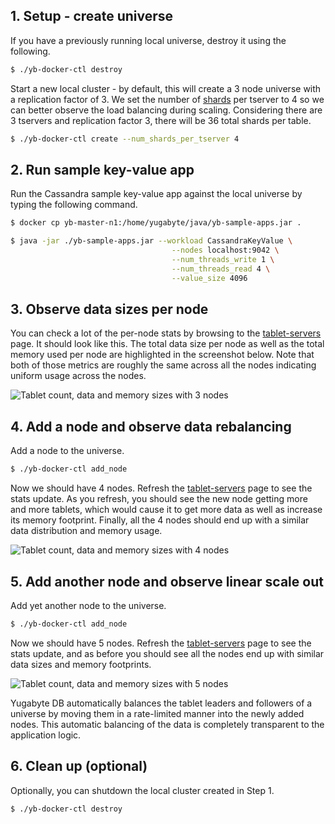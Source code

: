 ## 1. Setup - create universe

If you have a previously running local universe, destroy it using the following.

```sh
$ ./yb-docker-ctl destroy
```

Start a new local cluster - by default, this will create a 3 node universe with a replication factor of 3.
We set the number of [shards](../../architecture/concepts/sharding/) per tserver to 4 so we can better observe the load balancing during scaling.
Considering there are 3 tservers and replication factor 3, there will be 36 total shards per table.

```sh
$ ./yb-docker-ctl create --num_shards_per_tserver 4
```

## 2. Run sample key-value app

Run the Cassandra sample key-value app against the local universe by typing the following command.

```sh
$ docker cp yb-master-n1:/home/yugabyte/java/yb-sample-apps.jar .
```

```sh
$ java -jar ./yb-sample-apps.jar --workload CassandraKeyValue \
                                    --nodes localhost:9042 \
                                    --num_threads_write 1 \
                                    --num_threads_read 4 \
                                    --value_size 4096
```

## 3. Observe data sizes per node

You can check a lot of the per-node stats by browsing to the <a href='http://localhost:7000/tablet-servers' target="_blank">tablet-servers</a> page. It should look like this. The total data size per node as well as the total memory used per node are highlighted in the screenshot below. Note that both of those metrics are roughly the same across all the nodes indicating uniform usage across the nodes.

![Tablet count, data and memory sizes with 3 nodes](/images/ce/auto-rebalancing-3-nodes-docker.png)

## 4. Add a node and observe data rebalancing

Add a node to the universe.

```sh
$ ./yb-docker-ctl add_node
```

Now we should have 4 nodes. Refresh the <a href='http://localhost:7000/tablet-servers' target="_blank">tablet-servers</a> page to see the stats update. As you refresh, you should see the new node getting more and more tablets, which would cause it to get more data as well as increase its memory footprint. Finally, all the 4 nodes should end up with a similar data distribution and memory usage.

![Tablet count, data and memory sizes with 4 nodes](/images/ce/auto-rebalancing-4-nodes-docker.png)

## 5. Add another node and observe linear scale out

Add yet another node to the universe.

```sh
$ ./yb-docker-ctl add_node
```

Now we should have 5 nodes. Refresh the <a href='http://localhost:7000/tablet-servers' target="_blank">tablet-servers</a> page to see the stats update, and as before you should see all the nodes end up with similar data sizes and memory footprints.

![Tablet count, data and memory sizes with 5 nodes](/images/ce/auto-rebalancing-5-nodes-docker.png)

Yugabyte DB automatically balances the tablet leaders and followers of a universe by moving them in a rate-limited manner into the newly added nodes. This automatic balancing of the data is completely transparent to the application logic.


## 6. Clean up (optional)

Optionally, you can shutdown the local cluster created in Step 1.

```sh
$ ./yb-docker-ctl destroy
```
